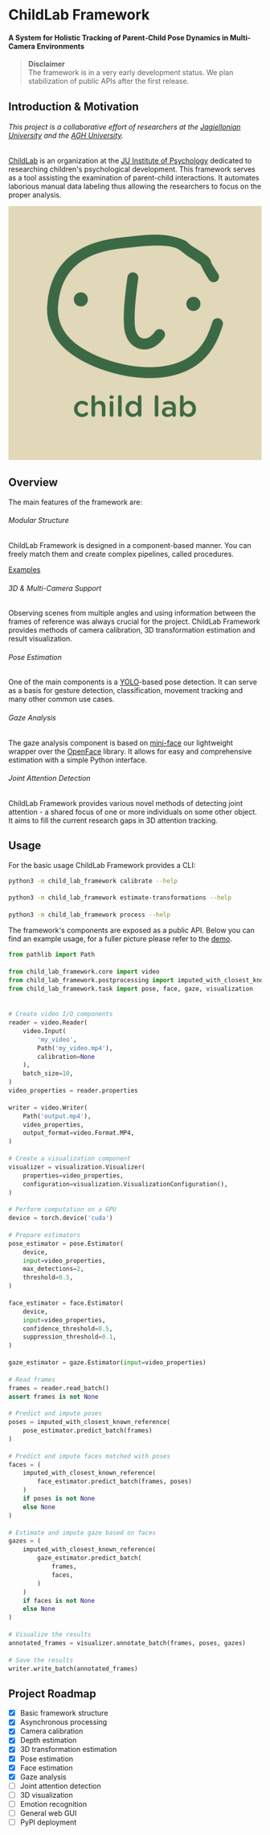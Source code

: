 # ChildLab Framework
#### A System for Holistic Tracking of Parent-Child Pose Dynamics in Multi-Camera Environments

> **Disclaimer**  
> The framework is in a very early development status.
> We plan stabilization of public APIs after the first release.

## Introduction & Motivation

###### This project is a collaborative effort of researchers at the [Jagiellonian University](https://en.uj.edu.pl) and the [AGH University](https://www.agh.edu.pl/en).

[ChildLab](http://www.labdziecka.psychologia.uj.edu.pl/o-laboratorium.html) is an organization at the [JU Institute of Psychology](https://psychologia.uj.edu.pl/en_GB/start) dedicated to researching children's psychological development. This framework serves as a tool assisting the examination of parent-child interactions. It automates laborious manual data labeling thus allowing the researchers to focus on the proper analysis.

![ChildLab Logo](./readme/childlab_logo.png)

## Overview

The main features of the framework are:

###### Modular Structure

ChildLab Framework is designed in a component-based manner. You can freely match them and create complex pipelines, called procedures.

[Examples](https://github.com/child-lab-uj/child-lab-framework/tree/main/child_lab_framework/_procedure)

###### 3D & Multi-Camera Support

Observing scenes from multiple angles and using information between the frames of reference was always crucial for the project. ChildLab Framework provides methods of camera calibration, 3D transformation estimation and result visualization.

###### Pose Estimation

One of the main components is a [YOLO](https://docs.ultralytics.com/)-based pose detection. It can serve as a basis for gesture detection, classification, movement tracking and many other common use cases.

###### Gaze Analysis

The gaze analysis component is based on [mini-face](https://github.com/child-lab-uj/mini-face) our lightweight wrapper over the [OpenFace](https://github.com/TadasBaltrusaitis/OpenFace) library. It allows for easy and comprehensive estimation with a simple Python interface.

###### Joint Attention Detection

ChildLab Framework provides various novel methods of detecting joint attention - a shared focus of one or more individuals on some other object. It aims to fill the current research gaps in 3D attention tracking.

## Usage

For the basic usage ChildLab Framework provides a CLI:

```bash
python3 -m child_lab_framework calibrate --help

python3 -m child_lab_framework estimate-transformations --help

python3 -m child_lab_framework process --help
```

The framework's components are exposed as a public API.
Below you can find an example usage, for a fuller picture please refer to the [demo](https://github.com/child-lab-uj/child-lab-framework/tree/main/child_lab_framework/_procedure/demo_sequential.py).

```python
from pathlib import Path

from child_lab_framework.core import video
from child_lab_framework.postprocessing import imputed_with_closest_known_reference
from child_lab_framework.task import pose, face, gaze, visualization


# Create video I/O components
reader = video.Reader(
    video.Input(
        'my_video',
        Path('my_video.mp4'),
        calibration=None
    ),
    batch_size=10,
)
video_properties = reader.properties

writer = video.Writer(
    Path('output.mp4'),
    video_properties,
    output_format=video.Format.MP4,
)

# Create a visualization component
visualizer = visualization.Visualizer(
    properties=video_properties,
    configuration=visualization.VisualizationConfiguration(),
)

# Perform computation on a GPU
device = torch.device('cuda')

# Prepare estimators
pose_estimator = pose.Estimator(
    device,
    input=video_properties,
    max_detections=2,
    threshold=0.5,
)

face_estimator = face.Estimator(
    device,
    input=video_properties,
    confidence_threshold=0.5,
    suppression_threshold=0.1,
)

gaze_estimator = gaze.Estimator(input=video_properties)

# Read frames
frames = reader.read_batch()
assert frames is not None

# Predict and impute poses
poses = imputed_with_closest_known_reference(
    pose_estimator.predict_batch(frames)
)

# Predict and impute faces matched with poses
faces = (
    imputed_with_closest_known_reference(
        face_estimator.predict_batch(frames, poses)
    )
    if poses is not None
    else None
)

# Estimate and impute gaze based on faces
gazes = (
    imputed_with_closest_known_reference(
        gaze_estimator.predict_batch(
            frames,
            faces,
        )
    )
    if faces is not None
    else None
)

# Visualize the results
annotated_frames = visualizer.annotate_batch(frames, poses, gazes)

# Save the results
writer.write_batch(annotated_frames)
```

## Project Roadmap

- [x] Basic framework structure
- [x] Asynchronous processing
- [x] Camera calibration
- [x] Depth estimation
- [x] 3D transformation estimation
- [x] Pose estimation
- [x] Face estimation
- [x] Gaze analysis
- [ ] Joint attention detection
- [ ] 3D visualization
- [ ] Emotion recognition
- [ ] General web GUI
- [ ] PyPI deployment
